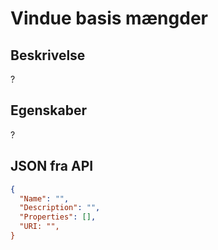 # Vindue basis mængder

## Beskrivelse

?

## Egenskaber

?

## JSON fra API

```json
{
  "Name": "",
  "Description": "",
  "Properties": [],
  "URI: "",
}
```
